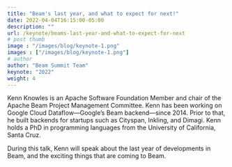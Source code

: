 ```yaml
---
title: "Beam's last year, and what to expect for next!"
date: 2022-04-04T16:15:00-05:00
description: ""
url: /keynote/beams-last-year-and-what-to-expect-for-next
# post thumb
image : "/images/blog/keynote-1.png"
images : ["/images/blog/keynote-1.png"]
# author
author: "Beam Summit Team"
keynote: "2022"
weight: 4
---
```


Kenn Knowles is an Apache Software Foundation Member and chair of the Apache Beam Project Management Committee. Kenn has been working on Google Cloud Dataflow—Google’s Beam backend—since 2014. Prior to that, he built backends for startups such as Cityspan, Inkling, and Dimagi. Kenn holds a PhD in programming languages from the University of California, Santa Cruz.

During this talk, Kenn will speak about the last year of developments in Beam, and the exciting things that are coming to Beam.
